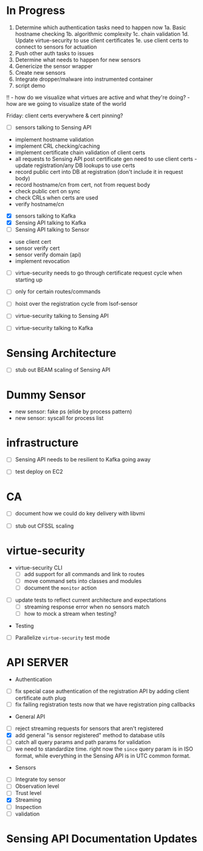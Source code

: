 # In Progress

1. Determine which authentication tasks need to happen now
 1a. Basic hostname checking
 1b. algorithmic complexity
 1c. chain validation
 1d. Update virtue-security to use client certificates 
 1e. use client certs to connect to sensors for actuation
2. Push other auth tasks to issues
3. Determine what needs to happen for new sensors
4. Genericize the sensor wrapper
5. Create new sensors
6. Integrate dropper/malware into instrumented container
7. script demo 
 
!! - how do we visualize what virtues are active and what they're doing?
    - how are we going to visualize state of the world
 
 Friday:  client certs everywhere & cert pinning?
  - [ ] sensors talking to Sensing API
   - implement hostname validation
   - implement CRL checking/caching
   - implement certificate chain validation of client certs
   - all requests to Sensing API post certificate gen need to use client certs
    - update registration/any DB lookups to use certs
   - record public cert into DB at registration (don't include it in request body)
   - record hostname/cn from cert, not from request body
   - check public cert on sync
   - check CRLs when certs are used
   - verify hostname/cn
  - [x] sensors talking to Kafka
  - [x] Sensing API talking to Kafka
  - [ ] Sensing API talking to Sensor
   - use client cert
   - sensor verify cert
   - sensor verify domain (api)
  - implement revocation
  - [ ] virtue-security needs to go through certificate request cycle when starting up
   - [ ] only for certain routes/commands
   - [ ] hoist over the registration cycle from lsof-sensor
  - [ ] virtue-security talking to Sensing API
  - [ ] virtue-security talking to Kafka
  
 
# Sensing Architecture

 - [ ] stub out BEAM scaling of Sensing API


# Dummy Sensor

 - new sensor: fake ps (elide by process pattern)
 - new sensor: syscall for process list


# infrastructure

 - [ ] Sensing API needs to be resilient to Kafka going away
 - [ ] test deploy on EC2


# CA

 - [ ] document how we could do key delivery with libvmi
 - [ ] stub out CFSSL scaling
 
  
# virtue-security


- virtue-security CLI
  - [ ] add support for all commands and link to routes
  - [ ] move command sets into classes and modules
  - [ ] document the `monitor` action
- [ ] update tests to reflect current architecture and expectations
  - [ ] streaming response error when no sensors match
  - [ ] how to mock a stream when testing?
 - Testing
  - [ ] Parallelize `virtue-security` test mode
  
  
# API SERVER

 - Authentication
  - [ ] fix special case authentication of the registration API by adding client certificate auth plug
  - [ ] fix failing registration tests now that we have registration ping callbacks
 - General API
  - [ ] reject streaming requests for sensors that aren't registered
  - [x] add general "is sensor registered" method to database utils
  - [ ] catch all query params and path params for validation
   - [ ] we need to standardize time. right now the `since` query param is in ISO format, while everything in the Sensing
         API is in UTC common format.
 - Sensors
  - [ ] Integrate toy sensor
   - [ ] Observation level
   - [ ] Trust level
   - [x] Streaming
   - [ ] Inspection
   - [ ] validation
 
# Sensing API Documentation Updates

